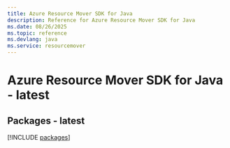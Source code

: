```yaml
---
title: Azure Resource Mover SDK for Java
description: Reference for Azure Resource Mover SDK for Java
ms.date: 08/26/2025
ms.topic: reference
ms.devlang: java
ms.service: resourcemover
---
```

# Azure Resource Mover SDK for Java - latest
## Packages - latest
[!INCLUDE [packages](resource-mover-index.md)]